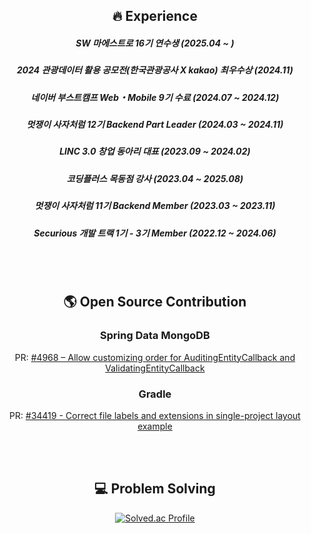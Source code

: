 <div align="center">

## 🔥 Experience
  
##### **SW 마에스트로 16기 연수생** (2025.04 ~ )

##### **2024 관광데이터 활용 공모전(한국관광공사 X kakao) 최우수상** (2024.11)

##### **네이버 부스트캠프 Web・Mobile 9기 수료** (2024.07 ~ 2024.12)

##### **멋쟁이 사자처럼 12기 Backend Part Leader** (2024.03 ~ 2024.11)

##### **LINC 3.0 창업 동아리 대표** (2023.09 ~ 2024.02)

##### **코딩플러스 목동점 강사** (2023.04 ~ 2025.08)

##### **멋쟁이 사자처럼 11기 Backend Member** (2023.03 ~ 2023.11)

##### **Securious 개발 트랙 1기 - 3기 Member** (2022.12 ~ 2024.06)

</br>
</br>

## 🌎 Open Source Contribution

### Spring Data MongoDB
PR: [#4968 – Allow customizing order for AuditingEntityCallback and ValidatingEntityCallback](https://github.com/spring-projects/spring-data-mongodb/pull/4968)

### Gradle
PR: [#34419 - Correct file labels and extensions in single-project layout example](https://github.com/gradle/gradle/pull/34419)

</br>
</br>

## 💻 Problem Solving

[![Solved.ac Profile](http://mazassumnida.wtf/api/v2/generate_badge?boj=wnddkd1489)](https://solved.ac/wnddkd1489/)

</div>
